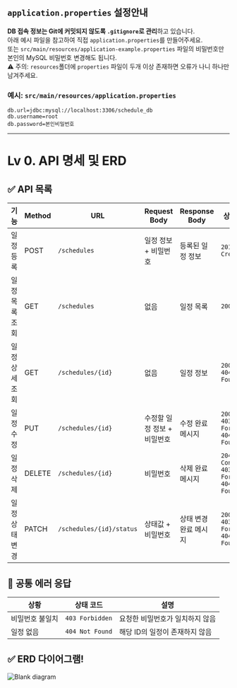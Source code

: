 ## `application.properties` 설정안내

**DB 접속 정보는 Git에 커밋되지 않도록 `.gitignore`로 관리**하고 있습니다.  
아래 예시 파일을 참고하여 직접 `application.properties`를 만들어주세요.  
또는 `src/main/resources/application-example.properties` 파일의 비밀번호만 본인의 MySQL 비밀번호 변경해도 됩니다.  
⚠️ 주의: `resources`폴더에 `properties` 파일이 두개 이상 존재하면 오류가 나니 하나만 남겨주세요.

### 예시: `src/main/resources/application.properties`
```properties
db.url=jdbc:mysql://localhost:3306/schedule_db
db.username=root
db.password=본인비밀번호
```
---
# Lv 0. API 명세 및 ERD

## ✅ API 목록

| 기능             | Method | URL                      | Request Body                | Response Body              | 상태 코드                               |
|------------------|--------|--------------------------|-----------------------------|-----------------------------|-------------------------------------|
| 일정 등록        | POST   | `/schedules`             | 일정 정보 + 비밀번호         | 등록된 일정 정보             | `201 Created`                       |
| 일정 목록 조회    | GET    | `/schedules`             | 없음                        | 일정 목록                    | `200 OK`                            |
| 일정 상세 조회    | GET    | `/schedules/{id}`        | 없음                        | 일정 정보                    | `200 OK`<br>`404 Not Found`         |
| 일정 수정        | PUT    | `/schedules/{id}`        | 수정할 일정 정보 + 비밀번호  | 수정 완료 메시지             | `200 OK`<br>`403 Forbidden`<br>`404 Not Found`           |
| 일정 삭제        | DELETE | `/schedules/{id}`        | 비밀번호                    | 삭제 완료 메시지             | `204 No Content`<br>`403 Forbidden`<br>`404 Not Found`   |
| 일정 상태 변경   | PATCH  | `/schedules/{id}/status` | 상태값 + 비밀번호            | 상태 변경 완료 메시지         | `200 OK`<br>`403 Forbidden`<br>`404 Not Found`           |



## 🔐 공통 에러 응답

| 상황               | 상태 코드        | 설명                             |
|--------------------|------------------|----------------------------------|
| 비밀번호 불일치     | `403 Forbidden`  | 요청한 비밀번호가 일치하지 않음   |
| 일정 없음          | `404 Not Found`  | 해당 ID의 일정이 존재하지 않음     |

## ✅ ERD 다이어그램!
![Blank diagram](https://github.com/user-attachments/assets/da816944-df97-4f2f-9455-d21c2bf9d6f3)

